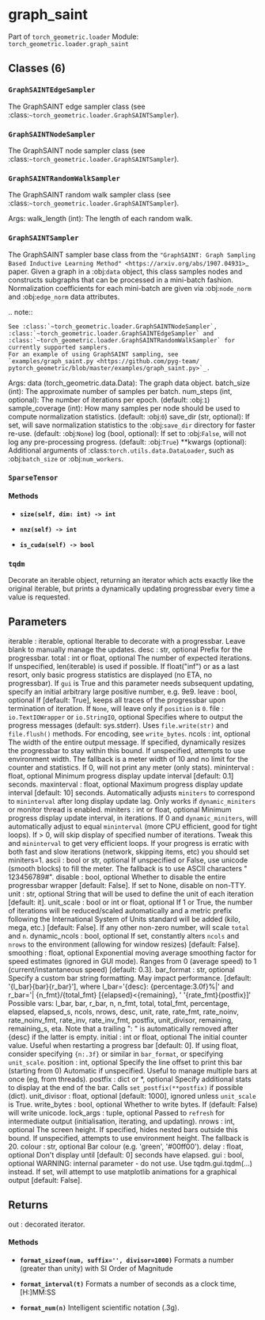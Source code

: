 # graph_saint

Part of `torch_geometric.loader`
Module: `torch_geometric.loader.graph_saint`

## Classes (6)

### `GraphSAINTEdgeSampler`

The GraphSAINT edge sampler class (see
:class:`~torch_geometric.loader.GraphSAINTSampler`).

### `GraphSAINTNodeSampler`

The GraphSAINT node sampler class (see
:class:`~torch_geometric.loader.GraphSAINTSampler`).

### `GraphSAINTRandomWalkSampler`

The GraphSAINT random walk sampler class (see
:class:`~torch_geometric.loader.GraphSAINTSampler`).

Args:
    walk_length (int): The length of each random walk.

### `GraphSAINTSampler`

The GraphSAINT sampler base class from the `"GraphSAINT: Graph
Sampling Based Inductive Learning Method"
<https://arxiv.org/abs/1907.04931>`_ paper.
Given a graph in a :obj:`data` object, this class samples nodes and
constructs subgraphs that can be processed in a mini-batch fashion.
Normalization coefficients for each mini-batch are given via
:obj:`node_norm` and :obj:`edge_norm` data attributes.

.. note::

    See :class:`~torch_geometric.loader.GraphSAINTNodeSampler`,
    :class:`~torch_geometric.loader.GraphSAINTEdgeSampler` and
    :class:`~torch_geometric.loader.GraphSAINTRandomWalkSampler` for
    currently supported samplers.
    For an example of using GraphSAINT sampling, see
    `examples/graph_saint.py <https://github.com/pyg-team/
    pytorch_geometric/blob/master/examples/graph_saint.py>`_.

Args:
    data (torch_geometric.data.Data): The graph data object.
    batch_size (int): The approximate number of samples per batch.
    num_steps (int, optional): The number of iterations per epoch.
        (default: :obj:`1`)
    sample_coverage (int): How many samples per node should be used to
        compute normalization statistics. (default: :obj:`0`)
    save_dir (str, optional): If set, will save normalization statistics to
        the :obj:`save_dir` directory for faster re-use.
        (default: :obj:`None`)
    log (bool, optional): If set to :obj:`False`, will not log any
        pre-processing progress. (default: :obj:`True`)
    **kwargs (optional): Additional arguments of
        :class:`torch.utils.data.DataLoader`, such as :obj:`batch_size` or
        :obj:`num_workers`.

### `SparseTensor`

#### Methods

- **`size(self, dim: int) -> int`**

- **`nnz(self) -> int`**

- **`is_cuda(self) -> bool`**

### `tqdm`

Decorate an iterable object, returning an iterator which acts exactly
like the original iterable, but prints a dynamically updating
progressbar every time a value is requested.

Parameters
----------
iterable  : iterable, optional
    Iterable to decorate with a progressbar.
    Leave blank to manually manage the updates.
desc  : str, optional
    Prefix for the progressbar.
total  : int or float, optional
    The number of expected iterations. If unspecified,
    len(iterable) is used if possible. If float("inf") or as a last
    resort, only basic progress statistics are displayed
    (no ETA, no progressbar).
    If `gui` is True and this parameter needs subsequent updating,
    specify an initial arbitrary large positive number,
    e.g. 9e9.
leave  : bool, optional
    If [default: True], keeps all traces of the progressbar
    upon termination of iteration.
    If `None`, will leave only if `position` is `0`.
file  : `io.TextIOWrapper` or `io.StringIO`, optional
    Specifies where to output the progress messages
    (default: sys.stderr). Uses `file.write(str)` and `file.flush()`
    methods.  For encoding, see `write_bytes`.
ncols  : int, optional
    The width of the entire output message. If specified,
    dynamically resizes the progressbar to stay within this bound.
    If unspecified, attempts to use environment width. The
    fallback is a meter width of 10 and no limit for the counter and
    statistics. If 0, will not print any meter (only stats).
mininterval  : float, optional
    Minimum progress display update interval [default: 0.1] seconds.
maxinterval  : float, optional
    Maximum progress display update interval [default: 10] seconds.
    Automatically adjusts `miniters` to correspond to `mininterval`
    after long display update lag. Only works if `dynamic_miniters`
    or monitor thread is enabled.
miniters  : int or float, optional
    Minimum progress display update interval, in iterations.
    If 0 and `dynamic_miniters`, will automatically adjust to equal
    `mininterval` (more CPU efficient, good for tight loops).
    If > 0, will skip display of specified number of iterations.
    Tweak this and `mininterval` to get very efficient loops.
    If your progress is erratic with both fast and slow iterations
    (network, skipping items, etc) you should set miniters=1.
ascii  : bool or str, optional
    If unspecified or False, use unicode (smooth blocks) to fill
    the meter. The fallback is to use ASCII characters " 123456789#".
disable  : bool, optional
    Whether to disable the entire progressbar wrapper
    [default: False]. If set to None, disable on non-TTY.
unit  : str, optional
    String that will be used to define the unit of each iteration
    [default: it].
unit_scale  : bool or int or float, optional
    If 1 or True, the number of iterations will be reduced/scaled
    automatically and a metric prefix following the
    International System of Units standard will be added
    (kilo, mega, etc.) [default: False]. If any other non-zero
    number, will scale `total` and `n`.
dynamic_ncols  : bool, optional
    If set, constantly alters `ncols` and `nrows` to the
    environment (allowing for window resizes) [default: False].
smoothing  : float, optional
    Exponential moving average smoothing factor for speed estimates
    (ignored in GUI mode). Ranges from 0 (average speed) to 1
    (current/instantaneous speed) [default: 0.3].
bar_format  : str, optional
    Specify a custom bar string formatting. May impact performance.
    [default: '{l_bar}{bar}{r_bar}'], where
    l_bar='{desc}: {percentage:3.0f}%|' and
    r_bar='| {n_fmt}/{total_fmt} [{elapsed}<{remaining}, '
        '{rate_fmt}{postfix}]'
    Possible vars: l_bar, bar, r_bar, n, n_fmt, total, total_fmt,
        percentage, elapsed, elapsed_s, ncols, nrows, desc, unit,
        rate, rate_fmt, rate_noinv, rate_noinv_fmt,
        rate_inv, rate_inv_fmt, postfix, unit_divisor,
        remaining, remaining_s, eta.
    Note that a trailing ": " is automatically removed after {desc}
    if the latter is empty.
initial  : int or float, optional
    The initial counter value. Useful when restarting a progress
    bar [default: 0]. If using float, consider specifying `{n:.3f}`
    or similar in `bar_format`, or specifying `unit_scale`.
position  : int, optional
    Specify the line offset to print this bar (starting from 0)
    Automatic if unspecified.
    Useful to manage multiple bars at once (eg, from threads).
postfix  : dict or *, optional
    Specify additional stats to display at the end of the bar.
    Calls `set_postfix(**postfix)` if possible (dict).
unit_divisor  : float, optional
    [default: 1000], ignored unless `unit_scale` is True.
write_bytes  : bool, optional
    Whether to write bytes. If (default: False) will write unicode.
lock_args  : tuple, optional
    Passed to `refresh` for intermediate output
    (initialisation, iterating, and updating).
nrows  : int, optional
    The screen height. If specified, hides nested bars outside this
    bound. If unspecified, attempts to use environment height.
    The fallback is 20.
colour  : str, optional
    Bar colour (e.g. 'green', '#00ff00').
delay  : float, optional
    Don't display until [default: 0] seconds have elapsed.
gui  : bool, optional
    WARNING: internal parameter - do not use.
    Use tqdm.gui.tqdm(...) instead. If set, will attempt to use
    matplotlib animations for a graphical output [default: False].

Returns
-------
out  : decorated iterator.

#### Methods

- **`format_sizeof(num, suffix='', divisor=1000)`**
  Formats a number (greater than unity) with SI Order of Magnitude

- **`format_interval(t)`**
  Formats a number of seconds as a clock time, [H:]MM:SS

- **`format_num(n)`**
  Intelligent scientific notation (.3g).
